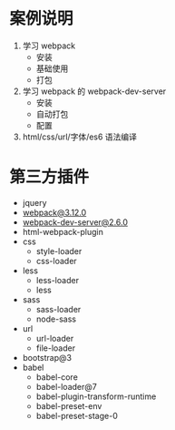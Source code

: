 # 案例说明

1. 学习 webpack
   - 安装
   - 基础使用
   - 打包
2. 学习 webpack 的 webpack-dev-server
   - 安装
   - 自动打包
   - 配置
3. html/css/url/字体/es6 语法编译

# 第三方插件

- jquery
- webpack@3.12.0
- webpack-dev-server@2.6.0
- html-webpack-plugin
- css
  - style-loader
  - css-loader
- less
  - less-loader
  - less
- sass
  - sass-loader
  - node-sass
- url
  - url-loader
  - file-loader
- bootstrap@3
- babel
  - babel-core
  - babel-loader@7
  - babel-plugin-transform-runtime
  - babel-preset-env
  - babel-preset-stage-0
